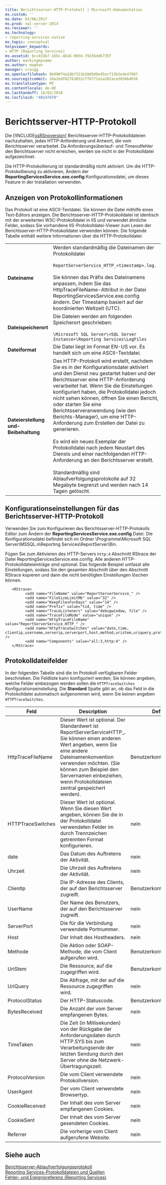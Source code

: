 ```yaml
---
title: Berichtsserver-HTTP-Protokoll | Microsoft-Dokumentation
ms.custom: ''
ms.date: 03/06/2017
ms.prod: sql-server-2014
ms.reviewer: ''
ms.technology:
- reporting-services-native
ms.topic: conceptual
helpviewer_keywords:
- HTTP [Reporting Services]
ms.assetid: 6cc433b7-165c-4b16-9034-79256dd6735f
author: markingmyname
ms.author: maghan
manager: craigg
ms.openlocfilehash: 6b990f4a2dbf321b20d9d8e45ecf13b3ede47987
ms.sourcegitcommit: 3da2edf82763852cff6772a1a282ace3034b4936
ms.translationtype: MT
ms.contentlocale: de-DE
ms.lasthandoff: 10/02/2018
ms.locfileid: "48147870"
---
```

# <a name="report-server-http-log"></a>Berichtsserver-HTTP-Protokoll
  Die [!INCLUDE[ssRSnoversion](../../includes/ssrsnoversion-md.md)] Berichtsserver-HTTP-Protokolldateien nachzuhalten, jedes HTTP-Anforderung und Antwort, die vom Berichtsserver verarbeitet. Da Anforderungsüberlauf- und Timeoutfehler den Berichtsserver nicht erreichen, werden sie nicht in der Protokolldatei aufgezeichnet.  
  
 Die HTTP-Protokollierung ist standardmäßig nicht aktiviert. Um die HTTP-Protokollierung zu aktivieren, Ändern der **ReportingServicesService.exe.config** Konfigurationsdatei, um dieses Feature in der Installation verwenden.  
  
## <a name="viewing-log-information"></a>Anzeigen von Protokollinformationen  
 Das Protokoll ist eine ASCII-Textdatei. Sie können die Datei mithilfe eines Text-Editors anzeigen. Die Berichtsserver-HTTP-Protokolldatei ist identisch mit der erweiterten W3C-Protokolldatei in IIS und verwendet ähnliche Felder, sodass Sie vorhandene IIS-Protokolldatei-Viewer zum Lesen der Berichtsserver-HTTP-Protokolldatei verwenden können. Die folgende Tabelle enthält weitere Informationen über die HTTP-Protokolldatei:  
  
|||  
|-|-|  
|**Dateiname**|Werden standardmäßig die Dateinamen der Protokolldatei<br /><br /> `ReportServerService_HTTP_<timestamp>.log.`<br /><br /> Sie können das Präfix des Dateinamens anpassen, indem Sie das HttpTraceFileName-Attribut in der Datei ReportingServicesService.exe.config ändern. Der Timestamp basiert auf der koordinierten Weltzeit (UTC).|  
|**Dateispeicherort**|Die Dateien werden am folgenden Speicherort geschrieben:<br /><br /> `\Microsoft SQL Server\<SQL Server Instance>\Reporting Services\LogFiles`|  
|**Dateiformat**|Die Datei liegt im Format EN-US vor. Es handelt sich um eine ASCII-Textdatei.|  
|**Dateierstellung und-Beibehaltung**|Das HTTP-Protokoll wird erstellt, nachdem Sie es in der Konfigurationsdatei aktiviert und den Dienst neu gestartet haben und der Berichtsserver eine HTTP-Anforderung verarbeitet hat. Wenn Sie die Einstellungen konfiguriert haben, die Protokolldatei jedoch nicht sehen können, öffnen Sie einen Bericht, oder starten Sie eine Berichtsserveranwendung (wie den Berichts-Manager), um eine HTTP-Anforderung zum Erstellen der Datei zu generieren.<br /><br /> Es wird ein neues Exemplar der Protokolldatei nach jedem Neustart des Diensts und einer nachfolgenden HTTP-Anforderung an den Berichtsserver erstellt.<br /><br /> Standardmäßig sind Ablaufverfolgungsprotokolle auf 32 Megabyte begrenzt und werden nach 14 Tagen gelöscht.|  
  
## <a name="configuration-settings-for-report-server-http-log"></a>Konfigurationseinstellungen für das Berichtsserver-HTTP-Protokoll  
 Verwenden Sie zum Konfigurieren des Berichtsserver-HTTP-Protokolls Editor zum Ändern der **ReportingServicesService.exe.config** Datei. Die Konfigurationsdatei befindet sich im Ordner \Programme\Microsoft SQL Server\MSSQL.n\Reporting Services\ReportServer\Bin.  
  
 Fügen Sie zum Aktivieren des HTTP-Servers `http:4` Abschnitt RStrace der Datei ReportingServicesService.exe.config. Alle anderen HTTP-Protokolldateieinträge sind optional. Das folgende Beispiel umfasst alle Einstellungen, sodass Sie den gesamten Abschnitt über den Abschnitt RStrace kopieren und dann die nicht benötigten Einstellungen löschen können.  
  
```  
   <RStrace>  
         <add name="FileName" value="ReportServerService_" />  
         <add name="FileSizeLimitMb" value="32" />  
         <add name="KeepFilesForDays" value="14" />  
         <add name="Prefix" value="tid, time" />  
         <add name="TraceListeners" value="debugwindow, file" />  
         <add name="TraceFileMode" value="unique" />  
         <add name="HttpTraceFileName" value="ReportServerService_HTTP_" />  
         <add name="HttpTraceSwitches" value="date,time, clientip,username,serverip,serverport,host,method,uristem,uriquery,protocolstatus,bytesreceived,timetaken,protocolversion,useragent,cookiereceived,cookiesent,referrer" />  
         <add name="Components" value="all:3,http:4" />  
   </RStrace>  
```  
  
## <a name="log-file-fields"></a>Protokolldateifelder  
 In der folgenden Tabelle sind die im Protokoll verfügbaren Felder beschrieben. Die Feldliste kann konfiguriert werden; Sie können angeben, welche Felder einbezogen werden sollen die `HTTPTraceSwitches` Konfigurationseinstellung. Die **Standard** Spalte gibt an, ob das Feld in die Protokolldatei automatisch aufgenommen wird, wenn Sie keinen angeben `HTTPTraceSwitches`.  
  
|Feld|Description|Default|  
|-----------|-----------------|-------------|  
|HttpTraceFileName|Dieser Wert ist optional. Der Standardwert ist ReportServerServiceHTTP_. Sie können einen anderen Wert angeben, wenn Sie eine andere Dateinamenkonvention verwenden möchten. (Sie können zum Beispiel den Servernamen einbeziehen, wenn Protokolldateien zentral gespeichert werden).|Benutzerkontensteuerung|  
|HTTPTraceSwitches|Dieser Wert ist optional. Wenn Sie diesen Wert angeben, können Sie die in der Protokolldatei verwendeten Felder im durch Trennzeichen getrennten Format konfigurieren.|nein|  
|date|Das Datum des Auftretens der Aktivität.|nein|  
|Uhrzeit|Die Uhrzeit des Auftretens der Aktivität.|nein|  
|ClientIp|Die IP-Adresse des Clients, der auf den Berichtsserver zugreift.|Benutzerkontensteuerung|  
|UserName|Der Name des Benutzers, der auf den Berichtsserver zugreift.|nein|  
|ServerPort|Die für die Verbindung verwendete Portnummer.|nein|  
|Host|Der Inhalt des Hostheaders.|nein|  
|Methode|Die Aktion oder SOAP-Methode, die vom Client aufgerufen wird.|Benutzerkontensteuerung|  
|UriStem|Die Ressource, auf die zugegriffen wird.|Benutzerkontensteuerung|  
|UriQuery|Die Abfrage, mit der auf die Ressource zugegriffen wird.|nein|  
|ProtocolStatus|Der HTTP-Statuscode.|Benutzerkontensteuerung|  
|BytesReceived|Die Anzahl der vom Server empfangenen Bytes.|nein|  
|TimeTaken|Die Zeit (in Millisekunden) von der Rückgabe der Anforderungsdaten durch HTTP.SYS bis zum Verarbeitungsende der letzten Sendung durch den Server ohne die Netzwerk-Übertragungszeit.|nein|  
|ProtocolVersion|Die vom Client verwendete Protokollversion.|nein|  
|UserAgent|Der vom Client verwendete Browsertyp.|nein|  
|CookieReceived|Der Inhalt des vom Server empfangenen Cookies.|nein|  
|CookieSent|Der Inhalt des vom Server gesendeten Cookies.|nein|  
|Referrer|Die vorherige vom Client aufgerufene Website.|nein|  
  
## <a name="see-also"></a>Siehe auch  
 [Berichtsserver-Ablaufverfolgungsprotokoll](report-server-service-trace-log.md)   
 [Reporting Services-Protokolldateien und Quellen](../report-server/reporting-services-log-files-and-sources.md)   
 [Fehler- und Ereignisreferenz &#40;Reporting Services&#41;](../troubleshooting/errors-and-events-reference-reporting-services.md)  
  
  
